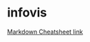 # infovis

[Markdown Cheatsheet link](https://github.com/adam-p/markdown-here/wiki/Markdown-Cheatsheet)
